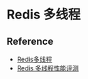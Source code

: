 # Redis 多线程

## Reference

- [Redis多线程](https://mp.weixin.qq.com/s/-op5WR1wSkgAuP7JYZWP8g)
- [Redis 多线程性能评测](https://itnext.io/benchmarking-the-experimental-redis-multi-threaded-i-o-1bb28b69a314)